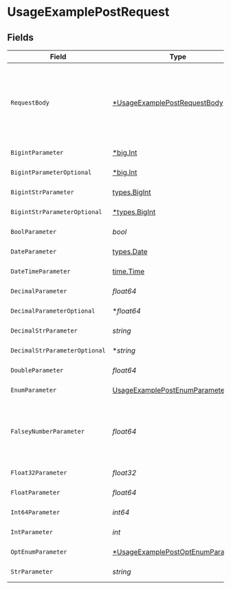 # UsageExamplePostRequest


## Fields

| Field                                                                                            | Type                                                                                             | Required                                                                                         | Description                                                                                      | Example                                                                                          |
| ------------------------------------------------------------------------------------------------ | ------------------------------------------------------------------------------------------------ | ------------------------------------------------------------------------------------------------ | ------------------------------------------------------------------------------------------------ | ------------------------------------------------------------------------------------------------ |
| `RequestBody`                                                                                    | [*UsageExamplePostRequestBody](../../models/operations/usageexamplepostrequestbody.md)           | :heavy_minus_sign:                                                                               | A request body that contains fields with different formats for testing example generation        |                                                                                                  |
| `BigintParameter`                                                                                | [*big.Int](https://pkg.go.dev/math/big#Int)                                                      | :heavy_check_mark:                                                                               | An bigint parameter                                                                              | 111111                                                                                           |
| `BigintParameterOptional`                                                                        | [*big.Int](https://pkg.go.dev/math/big#Int)                                                      | :heavy_minus_sign:                                                                               | An bigint parameter                                                                              | 111111                                                                                           |
| `BigintStrParameter`                                                                             | [types.BigInt](../../types/bigint.md)                                                            | :heavy_check_mark:                                                                               | An bigint parameter                                                                              | 111111                                                                                           |
| `BigintStrParameterOptional`                                                                     | [*types.BigInt](../../types/bigint.md)                                                           | :heavy_minus_sign:                                                                               | An bigint parameter                                                                              | 111111                                                                                           |
| `BoolParameter`                                                                                  | *bool*                                                                                           | :heavy_check_mark:                                                                               | A boolean parameter                                                                              | false                                                                                            |
| `DateParameter`                                                                                  | [types.Date](../../types/date.md)                                                                | :heavy_check_mark:                                                                               | A date parameter                                                                                 | 2020-01-01                                                                                       |
| `DateTimeParameter`                                                                              | [time.Time](https://pkg.go.dev/time#Time)                                                        | :heavy_check_mark:                                                                               | A date time parameter                                                                            | 2020-01-01T00:00:00Z                                                                             |
| `DecimalParameter`                                                                               | *float64*                                                                                        | :heavy_check_mark:                                                                               | A decimal parameter                                                                              | 1.1                                                                                              |
| `DecimalParameterOptional`                                                                       | **float64*                                                                                       | :heavy_minus_sign:                                                                               | A decimal parameter                                                                              | 1.1                                                                                              |
| `DecimalStrParameter`                                                                            | *string*                                                                                         | :heavy_check_mark:                                                                               | A decimal parameter                                                                              | 1.1                                                                                              |
| `DecimalStrParameterOptional`                                                                    | **string*                                                                                        | :heavy_minus_sign:                                                                               | A decimal parameter                                                                              | 1.1                                                                                              |
| `DoubleParameter`                                                                                | *float64*                                                                                        | :heavy_check_mark:                                                                               | A double parameter                                                                               | 2.2222222                                                                                        |
| `EnumParameter`                                                                                  | [UsageExamplePostEnumParameter](../../models/operations/usageexamplepostenumparameter.md)        | :heavy_check_mark:                                                                               | An enum parameter                                                                                | value3                                                                                           |
| `FalseyNumberParameter`                                                                          | *float64*                                                                                        | :heavy_check_mark:                                                                               | A number parameter that contains a falsey example value                                          | 0                                                                                                |
| `Float32Parameter`                                                                               | *float32*                                                                                        | :heavy_check_mark:                                                                               | A float32 parameter                                                                              | 1.1                                                                                              |
| `FloatParameter`                                                                                 | *float64*                                                                                        | :heavy_check_mark:                                                                               | A float parameter                                                                                | 1.1                                                                                              |
| `Int64Parameter`                                                                                 | *int64*                                                                                          | :heavy_check_mark:                                                                               | An int64 parameter                                                                               | 111111                                                                                           |
| `IntParameter`                                                                                   | *int*                                                                                            | :heavy_check_mark:                                                                               | An integer parameter                                                                             | 1                                                                                                |
| `OptEnumParameter`                                                                               | [*UsageExamplePostOptEnumParameter](../../models/operations/usageexamplepostoptenumparameter.md) | :heavy_minus_sign:                                                                               | An enum parameter                                                                                | value3                                                                                           |
| `StrParameter`                                                                                   | *string*                                                                                         | :heavy_check_mark:                                                                               | A string parameter                                                                               | example 1                                                                                        |